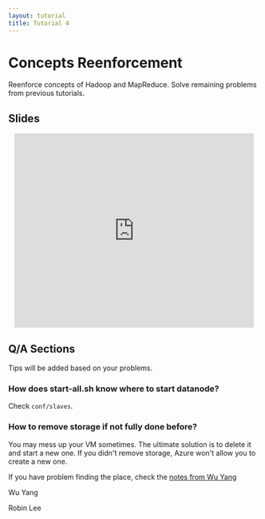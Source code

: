 ```yaml
---
layout: tutorial
title: Tutorial 4
---
```


# Concepts Reenforcement

Reenforce concepts of Hadoop and MapReduce.
Solve remaining problems from previous tutorials.

## Slides

<center>
<iframe src="https://docs.google.com/presentation/d/1DlaxIEqsu5R16aitxU7cClpeo-bUfWIGhd-31ZmkQV4/embed?start=false&loop=false&delayms=3000" frameborder="0" width="480" height="389" allowfullscreen="true" mozallowfullscreen="true" webkitallowfullscreen="true"></iframe>
</center>

## Q/A Sections

Tips will be added based on your problems.

### How does start-all.sh know where to start datanode?

Check `conf/slaves`.

### How to remove storage if not fully done before?

You may mess up your VM sometimes.
The ultimate solution is to delete it and start a new one.
If you didn't remove storage, Azure won't allow you to create a new one.

If you have problem finding the place, check the
[notes from Wu Yang](https://docs.google.com/document/d/1wlWqLkktuQMrT_ihoss2RcssAxlxDbF2RbIWeuTCK0g/pub)

<i class="fa fa-thumbs-up fa-fw"></i> Wu Yang

<i class="fa fa-thumbs-up fa-fw"></i> Robin Lee
